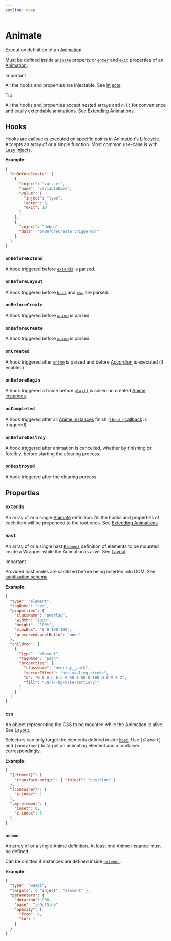 ```yaml
---
outline: deep
---
```


# Animate

Execution definition of an [Animation](./animation).

Must be defined inside [`animate`](./animation#animate) property or [`enter`](./animation#enter) and [`exit`](./animation#exit) properties of an [Animation](./animation).

> [!IMPORTANT]
> All the hooks and properties are injectable. See [Injects](/create/injects).

> [!TIP]
> All the hooks and properties accept nested arrays and `null`
> for convenience and easily extendable animations. See [Extending Animations](/create/extending-animations).

## Hooks

Hooks are callbacks executed on specific points in Animation's [Lifecycle](/create/lifecycle).
Accepts an array of or a single function. Most common use-case is with [Lazy Injects](/create/injects#lazy-injects).

**Example:**
```json
{
  "onBeforeCreate": [
    {
      "inject": "var.set",
      "name": "variableName",
      "value": {
        "inject": "type",
        "enter": 5,
        "exit": 10
      }
    },
    {
      "inject": "debug",
      "data": "onBeforeCreate triggered!"
    }
  ]
}
```

### `onBeforeExtend` <Badge type="info" text="optional" />

A hook triggered before [`extends`](#extends) is parsed. 

### `onBeforeLayout` <Badge type="info" text="optional" />

A hook triggered before [`hast`](#hast) and [`css`](#css) are parsed.

### `onBeforeCreate` <Badge type="info" text="optional" />

A hook triggered before [`anime`](#anime) is parsed. 

### `onBeforeCreate` <Badge type="info" text="optional" />

A hook triggered before [`anime`](#anime) is parsed.

### `onCreated` <Badge type="info" text="optional" />

A hook triggered after [`anime`](#anime) is parsed and before [Accordion](/create/accordions) is executed (if enabled).

### `onBeforeBegin` <Badge type="info" text="optional" />

A hook triggered a frame before [`play()`](https://animejs.com/documentation/animation/animation-methods/play) is called on created [Anime instances](/create/anime).

### `onCompleted` <Badge type="info" text="optional" />

A hook triggered after all [Anime instances](/create/anime) finish ([`then()` callback](https://animejs.com/documentation/animation/animation-callbacks/then) is triggered).

### `onBeforeDestroy` <Badge type="info" text="optional" />

A hook triggered after animation is cancelled, whether by finishing or forcibly, before starting the clearing process.

### `onDestroyed` <Badge type="info" text="optional" />

A hook triggered after the clearing process.

## Properties

### `extends` <Badge type="info" text="optional" />

An array of or a single [Animate](./animate) definition.
All the hooks and properties of each item will be prepended to the root ones.
See [Extending Animations](/create/extending-animations).

### `hast` <Badge type="info" text="optional" />

An array of or a single hast [`Element`](https://github.com/syntax-tree/hast?tab=readme-ov-file#element) definition of elements to be mounted inside a Wrapper while the Animation is alive. See [Layout](/create/layout#hast).

> [!IMPORTANT]
> Provided hast nodes are sanitized before being inserted into DOM. See [sanitization schema](https://github.com/arg0NNY/BetterAnimations/blob/main/src/modules/animation/hastSanitizeSchema.js).

**Example:**
```json
{
  "type": "element",
  "tagName": "svg",
  "properties": {
    "className": "overlay",
    "width": "100%",
    "height": "100%",
    "viewBox": "0 0 100 100",
    "preserveAspectRatio": "none"
  },
  "children": [
    {
      "type": "element",
      "tagName": "path",
      "properties": {
        "className": "overlay__path",
        "vectorEffect": "non-scaling-stroke",
        "d": "M 0 0 h 0 c 0 50 0 50 0 100 H 0 V 0 Z",
        "fill": "var(--bg-base-tertiary)"
      }
    }
  ]
}
```

### `css` <Badge type="info" text="optional" />

An object representing the CSS to be mounted while the Animation is alive. See [Layout](/create/layout#css).

Selectors can only target the elements defined inside [`hast`](#hast). Use `{element}` and `{container}` to target an animating element and a container correspondingly.

**Example:**
```json
{
  "{element}": {
    "transform-origin": { "inject": "position" }
  },
  "{container}": {
    "z-index": 1
  },
  ".my-element": {
    "inset": 0,
    "z-index": 5
  }
}
```

### `anime` <Badge type="info" text="optional" />

An array of or a single [Anime](./anime) definition. At least one Anime instance must be defined.

Can be omitted if instances are defined inside [`extends`](#extends).

**Example:**
```json
{
  "type": "waapi",
  "targets": { "inject": "element" },
  "parameters": {
    "duration": 200,
    "ease": "inOutSine",
    "opacity": {
      "from": 0,
      "to": 1
    }
  }
}
```
